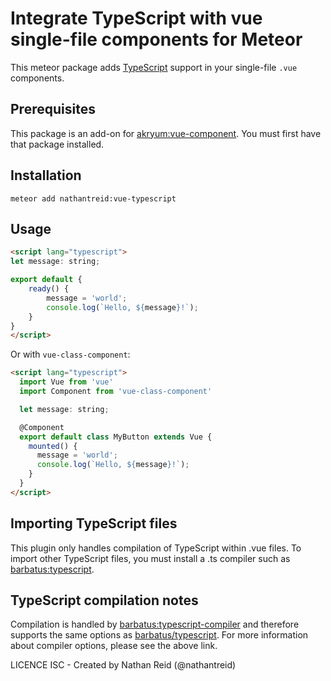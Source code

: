 # Integrate TypeScript with vue single-file components for Meteor

This meteor package adds [TypeScript](https://www.typescriptlang.org/) support in your single-file `.vue` components.

## Prerequisites
This package is an add-on for [akryum:vue-component](https://github.com/Akryum/vue-meteor). You must first have that package installed.

## Installation

    meteor add nathantreid:vue-typescript


## Usage

```html
<script lang="typescript">
let message: string;

export default {
    ready() {
        message = 'world';
        console.log(`Hello, ${message}!`);
    }
}
</script>
```

Or with `vue-class-component`:
```html
<script lang="typescript">
  import Vue from 'vue'
  import Component from 'vue-class-component'

  let message: string;

  @Component
  export default class MyButton extends Vue {
    mounted() {
      message = 'world';
      console.log(`Hello, ${message}!`);
    }
  }
</script>
```

## Importing TypeScript files
This plugin only handles compilation of TypeScript within .vue files. To import other TypeScript files, you must install a .ts compiler such as [barbatus:typescript](https://github.com/barbatus/typescript).

## TypeScript compilation notes
Compilation is handled by [barbatus:typescript-compiler](https://github.com/barbatus/typescript-compiler) and therefore supports the same options as [barbatus/typescript](https://github.com/barbatus/typescript).
For more information about compiler options, please see the above link.


LICENCE ISC - Created by Nathan Reid (@nathantreid)
